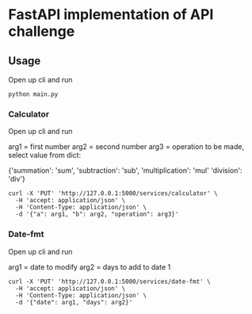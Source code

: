 # FastAPI implementation of API challenge

## Usage

Open up cli and run

```
python main.py
```

### Calculator

Open up cli and run

arg1 = first number
arg2 = second number
arg3 = operation to be made, select value from dict: 

{'summation': 'sum', 
'subtraction': 'sub', 
'multiplication': 'mul'
'division': 'div'}

```
curl -X 'PUT' 'http://127.0.0.1:5000/services/calculator' \
  -H 'accept: application/json' \
  -H 'Content-Type: application/json' \
  -d '{"a": arg1, "b": arg2, "operation": arg3}'
```

### Date-fmt

Open up cli and run

arg1 = date to modify
arg2 = days to add to date 1

```
curl -X 'PUT' 'http://127.0.0.1:5000/services/date-fmt' \
  -H 'accept: application/json' \
  -H 'Content-Type: application/json' \
  -d '{"date": arg1, "days": arg2}'
```
